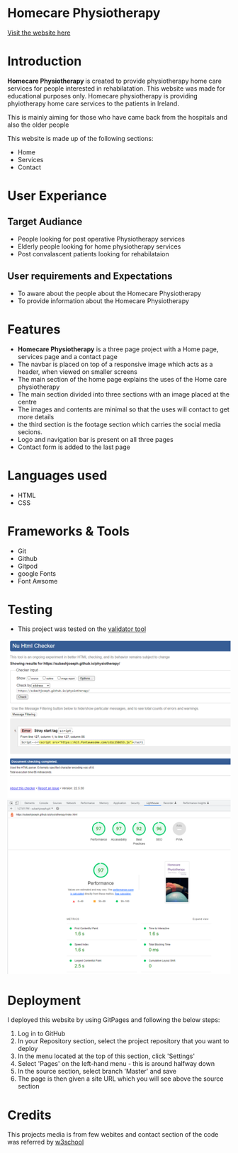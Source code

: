 <!DOCTYPE html>
<html>
<head>
</head>
<body>
</body>
<h1>Homecare Physiotherapy</h1>
<p> <a href= "https://subashjoseph.github.io/physiotherapy/"> Visit the website here</a></li></p>
<h1>Introduction</h1>
    <p><strong>Homecare Physiotherapy </strong>is created to provide physiotherapy home care services for people interested in rehabilatation. This website was made for educational purposes only. Homecare physiotherapy is providing phyiotherapy home care services to the patients in Ireland.</p>
    <p>This is mainly aiming for those who have came back from the hospitals and also the older people</p>
    <p>This website is made up of the following sections:</p>
        <ul>
            <li>Home</li>
            <li>Services</li>
            <li>Contact</li>
        </ul>
<h1>User Experiance</h1>
    <h2>Target Audiance</h2>
        <ul>
            <li>People looking for post operative Physiotherapy services</li>
            <li>Elderly people looking for home physiotherapy services</li>
            <li>Post convalascent patients looking for rehabilataion</li>
        </ul>
    <h2>User requirements and Expectations</h2>
        <ul>
            <li>To aware about the people about the Homecare Physiotherapy</li>
            <li>To provide information about the Homecare Physiotherapy</li>
</ul>
<h1>Features</h1>
    <ul>
        <li><strong>Homecare Physiotherapy</strong> is a three page project with a Home page, services page and a contact page</li>
        <li>The navbar is placed on top of a responsive image which acts as a header, when viewed on smaller screens</li>
        <li>The main section of the home page explains the uses of the Home care physiotherapy</li>
        <li>The main section divided into three sections with an image placed at the centre</li>
        <li>The images and contents are minimal so that the uses will contact to get more details</li>
        <li>the third section is the footage section which carries the social media secions.</li>
        <li>Logo and navigation bar is present on all three pages</li>
        <li>Contact form is added to the last page</li>
    </ul>
<h1>Languages used</h1>
    <ul>
        <li>HTML</li>
        <li>CSS</li>
    </ul>   
<h1>Frameworks & Tools</h1>  
    <ul>
        <li>Git</li>
        <li>Github</li>
        <li>Gitpod</li>
        <li>google Fonts</li>
        <li>Font Awsome</li>
    </ul>   
<h1>Testing</h1>
    <ul>
        <li>This project was tested on the <a href= "https://validator.w3.org/#validate_by_uri"> validator tool</a></li>
    </ul>
    <img src="assets/images/testing-screenshot.png">
    <img src="assets/images/lighthouse-screenshot.png">
<h1>Deployment</h1>
    <p>I deployed this website by using GitPages and following the below steps:</p> 
    <ol>
        <li>Log in to GitHub</li>
        <li>In your Repository section, select the project repository that you want to deploy</li>
        <li>In the menu located at the top of this section, click 'Settings'</li>
        <li>Select 'Pages' on the left-hand menu - this is around halfway down</li>
        <li>In the source section, select branch 'Master' and save</li>
        <li>The page is then given a site URL which you will see above the source section</li>
    </ol>
<h1>Credits</h1>
<p>This projects media is from few webites and contact section of the code was referred by <a href=https://www.w3schools.com/html/default.asp> w3school</a></p>
</html>